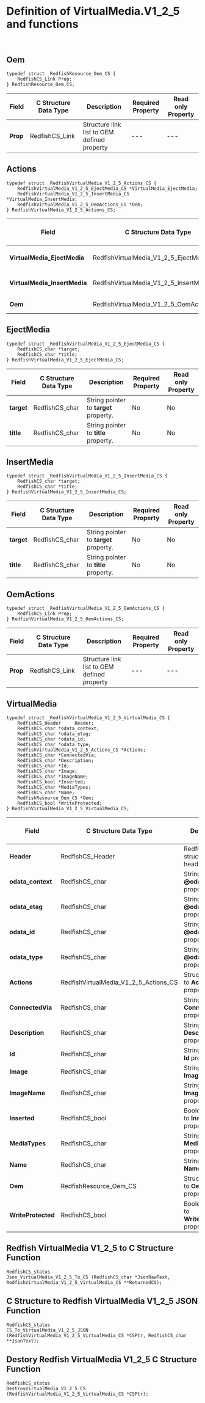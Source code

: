 # Definition of VirtualMedia.V1_2_5 and functions<br><br>

## Oem
    typedef struct _RedfishResource_Oem_CS {
        RedfishCS_Link Prop;
    } RedfishResource_Oem_CS;

|Field |C Structure Data Type|Description |Required Property|Read only Property
| ---  | --- | --- | --- | ---
|**Prop**|RedfishCS_Link| Structure link list to OEM defined property| ---| ---


## Actions
    typedef struct _RedfishVirtualMedia_V1_2_5_Actions_CS {
        RedfishVirtualMedia_V1_2_5_EjectMedia_CS *VirtualMedia_EjectMedia;
        RedfishVirtualMedia_V1_2_5_InsertMedia_CS *VirtualMedia_InsertMedia;
        RedfishVirtualMedia_V1_2_5_OemActions_CS *Oem;
    } RedfishVirtualMedia_V1_2_5_Actions_CS;

|Field |C Structure Data Type|Description |Required Property|Read only Property
| ---  | --- | --- | --- | ---
|**VirtualMedia_EjectMedia**|RedfishVirtualMedia_V1_2_5_EjectMedia_CS| Structure points to **#VirtualMedia.EjectMedia** property.| No| No
|**VirtualMedia_InsertMedia**|RedfishVirtualMedia_V1_2_5_InsertMedia_CS| Structure points to **#VirtualMedia.InsertMedia** property.| No| No
|**Oem**|RedfishVirtualMedia_V1_2_5_OemActions_CS| Structure points to **Oem** property.| No| No


## EjectMedia
    typedef struct _RedfishVirtualMedia_V1_2_5_EjectMedia_CS {
        RedfishCS_char *target;
        RedfishCS_char *title;
    } RedfishVirtualMedia_V1_2_5_EjectMedia_CS;

|Field |C Structure Data Type|Description |Required Property|Read only Property
| ---  | --- | --- | --- | ---
|**target**|RedfishCS_char| String pointer to **target** property.| No| No
|**title**|RedfishCS_char| String pointer to **title** property.| No| No


## InsertMedia
    typedef struct _RedfishVirtualMedia_V1_2_5_InsertMedia_CS {
        RedfishCS_char *target;
        RedfishCS_char *title;
    } RedfishVirtualMedia_V1_2_5_InsertMedia_CS;

|Field |C Structure Data Type|Description |Required Property|Read only Property
| ---  | --- | --- | --- | ---
|**target**|RedfishCS_char| String pointer to **target** property.| No| No
|**title**|RedfishCS_char| String pointer to **title** property.| No| No


## OemActions
    typedef struct _RedfishVirtualMedia_V1_2_5_OemActions_CS {
        RedfishCS_Link Prop;
    } RedfishVirtualMedia_V1_2_5_OemActions_CS;

|Field |C Structure Data Type|Description |Required Property|Read only Property
| ---  | --- | --- | --- | ---
|**Prop**|RedfishCS_Link| Structure link list to OEM defined property| ---| ---


## VirtualMedia
    typedef struct _RedfishVirtualMedia_V1_2_5_VirtualMedia_CS {
        RedfishCS_Header     Header;
        RedfishCS_char *odata_context;
        RedfishCS_char *odata_etag;
        RedfishCS_char *odata_id;
        RedfishCS_char *odata_type;
        RedfishVirtualMedia_V1_2_5_Actions_CS *Actions;
        RedfishCS_char *ConnectedVia;
        RedfishCS_char *Description;
        RedfishCS_char *Id;
        RedfishCS_char *Image;
        RedfishCS_char *ImageName;
        RedfishCS_bool *Inserted;
        RedfishCS_char *MediaTypes;
        RedfishCS_char *Name;
        RedfishResource_Oem_CS *Oem;
        RedfishCS_bool *WriteProtected;
    } RedfishVirtualMedia_V1_2_5_VirtualMedia_CS;

|Field |C Structure Data Type|Description |Required Property|Read only Property
| ---  | --- | --- | --- | ---
|**Header**|RedfishCS_Header|Redfish C structure header|---|---
|**odata_context**|RedfishCS_char| String pointer to **@odata.context** property.| No| No
|**odata_etag**|RedfishCS_char| String pointer to **@odata.etag** property.| No| No
|**odata_id**|RedfishCS_char| String pointer to **@odata.id** property.| Yes| No
|**odata_type**|RedfishCS_char| String pointer to **@odata.type** property.| Yes| No
|**Actions**|RedfishVirtualMedia_V1_2_5_Actions_CS| Structure points to **Actions** property.| No| No
|**ConnectedVia**|RedfishCS_char| String pointer to **ConnectedVia** property.| No| Yes
|**Description**|RedfishCS_char| String pointer to **Description** property.| No| Yes
|**Id**|RedfishCS_char| String pointer to **Id** property.| Yes| Yes
|**Image**|RedfishCS_char| String pointer to **Image** property.| No| No
|**ImageName**|RedfishCS_char| String pointer to **ImageName** property.| No| Yes
|**Inserted**|RedfishCS_bool| Boolean pointer to **Inserted** property.| No| No
|**MediaTypes**|RedfishCS_char| String pointer to **MediaTypes** property.| No| Yes
|**Name**|RedfishCS_char| String pointer to **Name** property.| Yes| Yes
|**Oem**|RedfishResource_Oem_CS| Structure points to **Oem** property.| No| No
|**WriteProtected**|RedfishCS_bool| Boolean pointer to **WriteProtected** property.| No| No
## Redfish VirtualMedia V1_2_5 to C Structure Function
    RedfishCS_status
    Json_VirtualMedia_V1_2_5_To_CS (RedfishCS_char *JsonRawText, RedfishVirtualMedia_V1_2_5_VirtualMedia_CS **ReturnedCS);

## C Structure to Redfish VirtualMedia V1_2_5 JSON Function
    RedfishCS_status
    CS_To_VirtualMedia_V1_2_5_JSON (RedfishVirtualMedia_V1_2_5_VirtualMedia_CS *CSPtr, RedfishCS_char **JsonText);

## Destory Redfish VirtualMedia V1_2_5 C Structure Function
    RedfishCS_status
    DestroyVirtualMedia_V1_2_5_CS (RedfishVirtualMedia_V1_2_5_VirtualMedia_CS *CSPtr);


